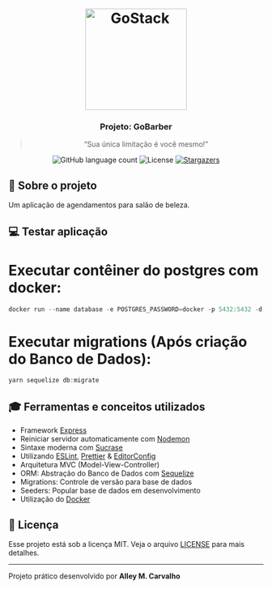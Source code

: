 <h1 align="center">
    <img src="https://rocketseat-cdn.s3-sa-east-1.amazonaws.com/bootcamp-header.png" width="200px" alt="GoStack" />
</h1>

<h3 align="center">
  Projeto: GoBarber
</h3>

<blockquote align="center">“Sua única limitação é você mesmo!”</blockquote>

<p align="center">
  <img src="https://img.shields.io/github/languages/count/alleycarvalho/gobarber?color=%2304D361" alt="GitHub language count">

  <img src="https://img.shields.io/badge/license-MIT-%2304D361" alt="License">

  <a href="https://github.com/alleycarvalho/gobarber/stargazers">
    <img src="https://img.shields.io/github/stars/alleycarvalho/gobarber?style=social" alt="Stargazers">
  </a>
</p>

## :rocket: Sobre o projeto

Um aplicação de agendamentos para salão de beleza.

## :computer: Testar aplicação

# Executar contêiner do postgres com docker:

```js
docker run --name database -e POSTGRES_PASSWORD=docker -p 5432:5432 -d postgres:11
```

# Executar migrations (Após criação do Banco de Dados):

```js
yarn sequelize db:migrate
```

## :mortar_board: Ferramentas e conceitos utilizados

- Framework [Express](https://expressjs.com/pt-br/)
- Reiniciar servidor automaticamente com [Nodemon](https://github.com/remy/nodemon/)
- Sintaxe moderna com [Sucrase](https://github.com/alangpierce/sucrase/)
- Utilizando [ESLint](https://eslint.org/), [Prettier](https://prettier.io/) & [EditorConfig](https://editorconfig.org/)
- Arquitetura MVC (Model-View-Controller)
- ORM: Abstração do Banco de Dados com [Sequelize](https://github.com/alangpierce/sucrase/)
- Migrations: Controle de versão para base de dados
- Seeders: Popular base de dados em desenvolvimento
- Utilização do [Docker](https://www.docker.com/)

## :memo: Licença

Esse projeto está sob a licença MIT. Veja o arquivo [LICENSE](LICENSE.md) para mais detalhes.

---

Projeto prático desenvolvido por <b>Alley M. Carvalho</b>
